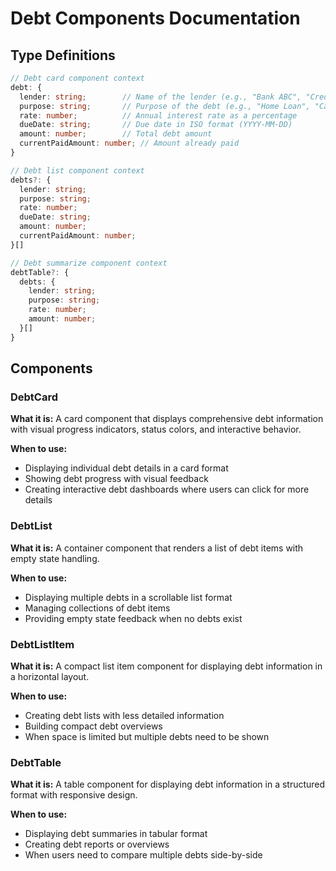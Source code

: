 # Debt Components Documentation

## Type Definitions

```typescript
// Debt card component context
debt: {
  lender: string;        // Name of the lender (e.g., "Bank ABC", "Credit Card")
  purpose: string;       // Purpose of the debt (e.g., "Home Loan", "Car Purchase")
  rate: number;          // Annual interest rate as a percentage
  dueDate: string;       // Due date in ISO format (YYYY-MM-DD)
  amount: number;        // Total debt amount
  currentPaidAmount: number; // Amount already paid
}

// Debt list component context
debts?: {
  lender: string;
  purpose: string;
  rate: number;
  dueDate: string;
  amount: number;
  currentPaidAmount: number;
}[]

// Debt summarize component context
debtTable?: {
  debts: {
    lender: string;
    purpose: string;
    rate: number;
    amount: number;
  }[]
}
```

## Components

### DebtCard

**What it is:** A card component that displays comprehensive debt information with visual progress indicators, status colors, and interactive behavior.

**When to use:**

- Displaying individual debt details in a card format
- Showing debt progress with visual feedback
- Creating interactive debt dashboards where users can click for more details

### DebtList

**What it is:** A container component that renders a list of debt items with empty state handling.

**When to use:**

- Displaying multiple debts in a scrollable list format
- Managing collections of debt items
- Providing empty state feedback when no debts exist

### DebtListItem

**What it is:** A compact list item component for displaying debt information in a horizontal layout.

**When to use:**

- Creating debt lists with less detailed information
- Building compact debt overviews
- When space is limited but multiple debts need to be shown

### DebtTable

**What it is:** A table component for displaying debt information in a structured format with responsive design.

**When to use:**

- Displaying debt summaries in tabular format
- Creating debt reports or overviews
- When users need to compare multiple debts side-by-side
